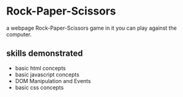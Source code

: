 # Rock-Paper-Scissors

a webpage Rock-Paper-Scissors game in it you can play against the computer.


## skills demonstrated
- basic html concepts 
- basic javascript concepts
- DOM Manipulation and Events
- basic css concepts